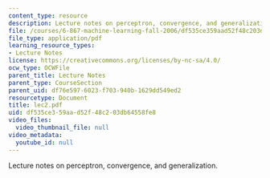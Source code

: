 ```yaml
---
content_type: resource
description: Lecture notes on perceptron, convergence, and generalization.
file: /courses/6-867-machine-learning-fall-2006/df535ce359aad52f48c203db64558fe8_lec2.pdf
file_type: application/pdf
learning_resource_types:
- Lecture Notes
license: https://creativecommons.org/licenses/by-nc-sa/4.0/
ocw_type: OCWFile
parent_title: Lecture Notes
parent_type: CourseSection
parent_uid: df76e597-6023-f703-940b-1629dd549ed2
resourcetype: Document
title: lec2.pdf
uid: df535ce3-59aa-d52f-48c2-03db64558fe8
video_files:
  video_thumbnail_file: null
video_metadata:
  youtube_id: null
---
```

Lecture notes on perceptron, convergence, and generalization.